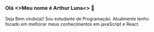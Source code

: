 ### Olá <>Meu nome é Arthur Luna<> 👋

Seja Bem vindo(a)! Sou estudante de Programação. Atualmente tenho focado em melhorar meus conhecimentos em javaScript e React.

<div align="center">
  <a href="https://github.com/ArthurAh19">
